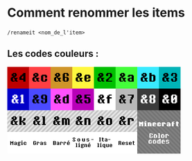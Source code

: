 # Comment renommer les items

`/renameit <nom_de_l'item>`

## Les codes couleurs : 

![Code couleur](../assets/illustration/hrp/couleurs_minecraft.png)